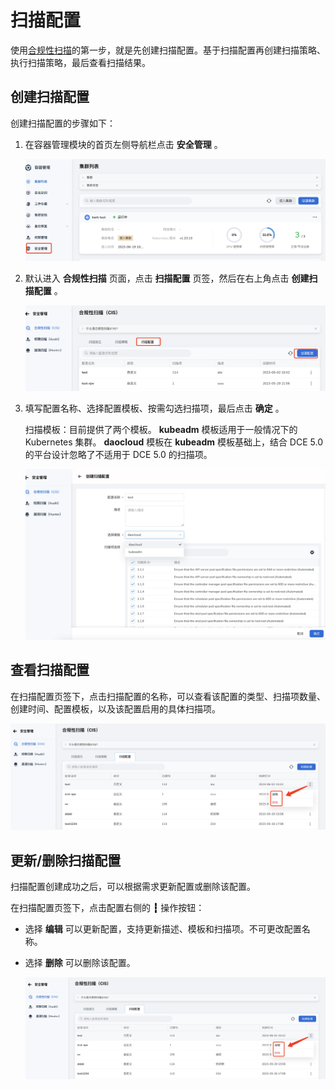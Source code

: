 # 扫描配置

使用[合规性扫描](../index.md)的第一步，就是先创建扫描配置。基于扫描配置再创建扫描策略、执行扫描策略，最后查看扫描结果。

## 创建扫描配置

创建扫描配置的步骤如下：

1. 在容器管理模块的首页左侧导航栏点击 __安全管理__ 。

    ![安全管理](../../../../images/security01_3.png)

2. 默认进入 __合规性扫描__ 页面，点击 __扫描配置__ 页签，然后在右上角点击 __创建扫描配置__ 。
  
    ![安全管理](../../../../images/security02.png)

3. 填写配置名称、选择配置模板、按需勾选扫描项，最后点击 __确定__ 。

    扫描模板：目前提供了两个模板。 __kubeadm__ 模板适用于一般情况下的 Kubernetes 集群。 __daocloud__ 模板在 __kubeadm__ 模板基础上，结合 DCE 5.0 的平台设计忽略了不适用于 DCE 5.0 的扫描项。

    ![安全管理](../../../../images/security03.png)

## 查看扫描配置

在扫描配置页签下，点击扫描配置的名称，可以查看该配置的类型、扫描项数量、创建时间、配置模板，以及该配置启用的具体扫描项。

![安全管理](../../../../images/security04.png)

## 更新/删除扫描配置

扫描配置创建成功之后，可以根据需求更新配置或删除该配置。

在扫描配置页签下，点击配置右侧的 __┇__ 操作按钮：

- 选择 __编辑__ 可以更新配置，支持更新描述、模板和扫描项。不可更改配置名称。
- 选择 __删除__ 可以删除该配置。

    ![安全管理](../../../../images/security04.png)
